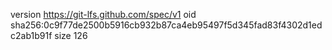 version https://git-lfs.github.com/spec/v1
oid sha256:0c9f77de2500b5916cb932b87ca4eb95497f5d345fad83f4302d1edc2ab1b91f
size 126
